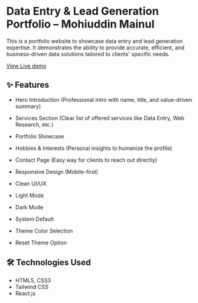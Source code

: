 # Data Entry & Lead Generation Portfolio – Mohiuddin Mainul

This is a portfolio website to showcase data entry and lead generation expertise. It demonstrates the ability to provide accurate, efficient, and business-driven data solutions tailored to clients' specific needs.

[View Live demo](https://mohiuddinmainul.vercel.app/)

## ✨ Features

- Hero Introduction (Professional intro with name, title, and value-driven summary)
- Services Section (Clear list of offered services like Data Entry, Web Research, etc.)
- Portfolio Showcase
- Hobbies & Interests (Personal insights to humanize the profile)
- Contact Page (Easy way for clients to reach out directly)
- Responsive Design (Mobile-first)
- Clean UI/UX

- Light Mode
- Dark Mode
- System Default
- Theme Color Selection
- Reset Theme Option

## 🛠 Technologies Used

- HTML5, CSS3
- Tailwind CSS
- React.js
